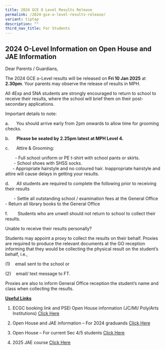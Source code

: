 ```yaml
---
title: 2024 GCE O Level Results Release
permalink: /2024-gce-o-level-results-release/
variant: tiptap
description: ""
third_nav_title: For Students
---
```

<h2><strong>2024 O-Level Information on Open House and JAE Information</strong></h2>
<p>Dear Parents / Guardians,</p>
<p>The 2024 GCE&nbsp;o-Level&nbsp;results&nbsp;will be released on&nbsp;<strong>Fri 10 Jan 2025</strong> at <strong>2.30pm</strong>.&nbsp;Your
parents may observe&nbsp;the&nbsp;release&nbsp;of&nbsp;results&nbsp;in
MPH.&nbsp;</p>
<p>All 4Exp and 5NA students are strongly encouraged to return to school
to receive their results, where the school will brief them on their post-secondary
applications.</p>
<p>Important details&nbsp;to note:</p>
<p>a.&nbsp;&nbsp;&nbsp;&nbsp;&nbsp;&nbsp;You should arrive early from 2pm
onwards&nbsp;to allow time for grooming checks.</p>
<p>b.&nbsp;&nbsp;&nbsp;&nbsp;&nbsp;&nbsp;<strong>Please be seated by 2.25pm latest&nbsp;at MPH&nbsp;Level&nbsp;4.</strong>
</p>
<p>c.&nbsp;&nbsp;&nbsp;&nbsp;&nbsp;&nbsp;Attire &amp; Grooming:&nbsp;</p>
<p>&nbsp;&nbsp;&nbsp;&nbsp;&nbsp;&nbsp;&nbsp; - Full school uniform or PE
t-shirt with school pants or skirts.
<br>&nbsp;&nbsp;&nbsp;&nbsp;&nbsp;&nbsp; - School shoes with SHSS socks.
<br>&nbsp;&nbsp;&nbsp;&nbsp;&nbsp; - Appropriate hairstyle and no coloured
hair. Inappropriate hairstyle and attire will cause delays in getting your&nbsp;results.</p>
<p>d.&nbsp;&nbsp;&nbsp;&nbsp;&nbsp; All students are required to complete
the following prior to receiving their results &nbsp;&nbsp;</p>
<p>&nbsp;&nbsp;&nbsp;&nbsp;&nbsp;&nbsp; - Settle all outstanding school /
examination fees&nbsp;at the General Office
<br>- Return all library books&nbsp;to the General Office</p>
<p>f.&nbsp;&nbsp;&nbsp;&nbsp;&nbsp;&nbsp;&nbsp; Students who are&nbsp;unwell&nbsp;should
not&nbsp;return to school&nbsp;to collect their results.</p>
<p></p>
<p>Unable to receive their results personally?</p>
<p>Students&nbsp;may appoint&nbsp;a proxy to collect the results on their
behalf.&nbsp;Proxies are required to produce the relevant documents at
the GO reception informing that they would be collecting the physical&nbsp;result&nbsp;on
the student’s behalf, i.e.,</p>
<p>(1)&nbsp;&nbsp;&nbsp; email sent to the school or</p>
<p>(2)&nbsp;&nbsp;&nbsp; email/ text message to FT.</p>
<p>Proxies are also to inform General Office reception the student’s name
and class when collecting the&nbsp;results.</p>
<p></p>
<p><strong><u>Useful Links</u></strong>
</p>
<ol data-tight="true" class="tight">
<li>
<p>ECGC booking link and PSEI Open House information (JC/MI/ Poly/Arts Institutions)
<a href="/files/2025_SHSS_ECGC_support_O_level.pdf" rel="noopener noreferrer nofollow" target="_blank">Click Here</a>
</p>
</li>
<li>
<p>Open House and JAE information – For 2024 graduands <a href="/files/2025_SHSS_Open_House_list___JAE_links.pdf" rel="noopener noreferrer nofollow" target="_blank">Click Here</a>
</p>
</li>
<li>
<p>Open House – For current Sec 4/5 students <a href="/files/PSEI_Open_House_2025_For_Sec4.pdf" rel="noopener noreferrer nofollow" target="_blank">Click Here</a>
</p>
</li>
<li>
<p>2025 JAE course <a href="/files/2025_JAE_Courses.pdf" rel="noopener noreferrer nofollow" target="_blank">Click Here</a>
</p>
</li>
</ol>
<p></p>
